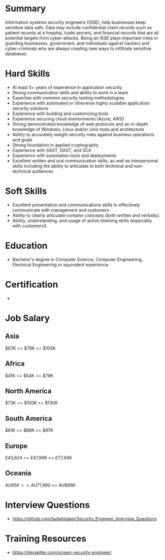 # Summary
Information systems security engineers (ISSE), help businesses keep sensitive data safe. Data may include confidential client records such as patient records at a hospital, trade secrets, and financial records that are all potential targets from cyber-attacks. Being an ISSE plays important roles in guarding businesses, government, and individuals against hackers and cyber-criminals who are always creating new ways to infiltrate sensitive databases.

# Hard Skills
* At least 5+ years of experience in application security
* Strong communication skills and ability to work in a team
* Expertise with common security testing methodologies
* Experience with automated or otherwise highly scalable application security solutions
* Experience with building and customizing tools
* Experience securing cloud environments (Azure, AWS)
* Strong demonstrated knowledge of web protocols and an in-depth knowledge of Windows, Linux and/or Unix tools and architecture
* Ability to accurately weight security risks against business operations and goals
* Strong foundation in applied cryptography
* Experience with SAST, DAST, and SCA
* Experience with automation tools and deployments
* Excellent written and oral communication skills, as well as interpersonal skills including the ability to articulate to both technical and non-technical audiences


# Soft Skills
* Excellent presentation and communications skills to effectively communicate with management and customers.
* Ability to clearly articulate complex concepts (both written and verbally).
* Ability, understanding, and usage of active listening skills (especially with customers!).


# Education
  * Bachelor's degree in Computer Science, Computer Engineering, Electrical Engineering or equivalent experience


# Certification
  * 


# Job Salary


## Asia
$67K <= $79K <= $105K


## Africa
$41K <= $54K <= $79K


## North America
$73K <= $100K <= $130K


## South America
$61K <= $88K <= $97K


## Europe
£43,624 <= £47,999 <= £77,499
 

## Oceania
AU$65K <= AU$71,990 <= AU$96K


# Interview Questions
 * https://github.com/tadwhitaker/Security_Engineer_Interview_Questions

# Training Resources
  * https://devskiller.com/screen-security-engineer/



